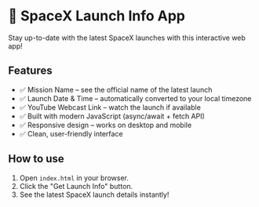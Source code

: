 # 🚀 SpaceX Launch Info App

Stay up-to-date with the latest SpaceX launches with this interactive web app!

## Features
- ✅ Mission Name – see the official name of the latest launch
- ✅ Launch Date & Time – automatically converted to your local timezone
- ✅ YouTube Webcast Link – watch the launch if available
- ✅ Built with modern JavaScript (async/await + fetch API)
- ✅ Responsive design – works on desktop and mobile
- ✅ Clean, user-friendly interface

## How to use
1. Open `index.html` in your browser.
2. Click the "Get Launch Info" button.
3. See the latest SpaceX launch details instantly!
